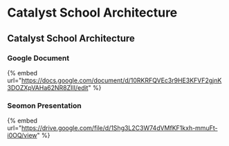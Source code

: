 # Catalyst School Architecture

## Catalyst School Architecture

### Google Document

{% embed url="https://docs.google.com/document/d/10RKRFQVEc3r9HE3KFVF2gjnK3DOZXpVAHa62NR8ZIlI/edit" %}

### Seomon Presentation

{% embed url="https://drive.google.com/file/d/1Shg3L2C3W74dVMfKF1kxh-mmuFt-i0OQ/view" %}



